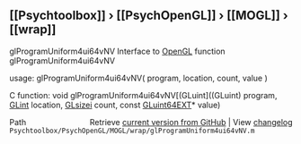 ## [[Psychtoolbox]] &#8250; [[PsychOpenGL]] &#8250; [[MOGL]] &#8250; [[wrap]]

glProgramUniform4ui64vNV  Interface to [OpenGL](OpenGL) function glProgramUniform4ui64vNV  
  
usage:  glProgramUniform4ui64vNV( program, location, count, value )  
  
C function:  void glProgramUniform4ui64vNV[(GLuint]((GLuint) program, [GLint](GLint) location, [GLsizei](GLsizei) count, const [GLuint64EXT](GLuint64EXT)\* value)  




<div class="code_header" style="text-align:right;">
  <span style="float:left;">Path&nbsp;&nbsp;</span> <span class="counter">Retrieve <a href=
  "https://raw.github.com/Psychtoolbox-3/Psychtoolbox-3/beta/Psychtoolbox/PsychOpenGL/MOGL/wrap/glProgramUniform4ui64vNV.m">current version from GitHub</a> | View <a href=
  "https://github.com/Psychtoolbox-3/Psychtoolbox-3/commits/beta/Psychtoolbox/PsychOpenGL/MOGL/wrap/glProgramUniform4ui64vNV.m">changelog</a></span>
</div>
<div class="code">
  <code>Psychtoolbox/PsychOpenGL/MOGL/wrap/glProgramUniform4ui64vNV.m</code>
</div>

